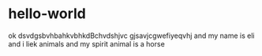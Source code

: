 # hello-world
ok
dsvdgsbvhbahkvbhkdBchvdshjvc gjsavjcgwefiyeqvhj and my name is eli and i liek animals and my spirit animal is a horse
